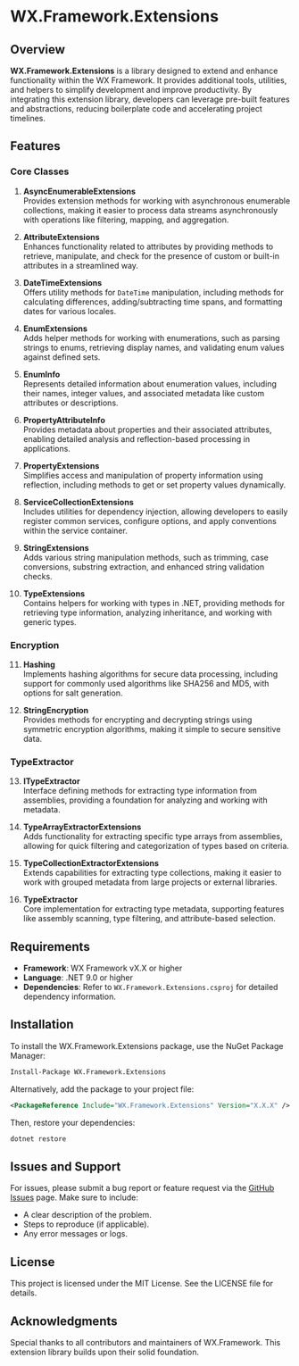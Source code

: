 # WX.Framework.Extensions

## Overview

**WX.Framework.Extensions** is a library designed to extend and enhance functionality within the WX Framework. It provides additional tools, utilities, and helpers to simplify development and improve productivity. By integrating this extension library, developers can leverage pre-built features and abstractions, reducing boilerplate code and accelerating project timelines.

## Features

### Core Classes

1. **AsyncEnumerableExtensions**  
   Provides extension methods for working with asynchronous enumerable collections, making it easier to process data streams asynchronously with operations like filtering, mapping, and aggregation.

2. **AttributeExtensions**  
   Enhances functionality related to attributes by providing methods to retrieve, manipulate, and check for the presence of custom or built-in attributes in a streamlined way.

3. **DateTimeExtensions**  
   Offers utility methods for `DateTime` manipulation, including methods for calculating differences, adding/subtracting time spans, and formatting dates for various locales.

4. **EnumExtensions**  
   Adds helper methods for working with enumerations, such as parsing strings to enums, retrieving display names, and validating enum values against defined sets.

5. **EnumInfo**  
   Represents detailed information about enumeration values, including their names, integer values, and associated metadata like custom attributes or descriptions.

6. **PropertyAttributeInfo**  
   Provides metadata about properties and their associated attributes, enabling detailed analysis and reflection-based processing in applications.

7. **PropertyExtensions**  
   Simplifies access and manipulation of property information using reflection, including methods to get or set property values dynamically.

8. **ServiceCollectionExtensions**  
   Includes utilities for dependency injection, allowing developers to easily register common services, configure options, and apply conventions within the service container.

9. **StringExtensions**  
   Adds various string manipulation methods, such as trimming, case conversions, substring extraction, and enhanced string validation checks.

10. **TypeExtensions**  
    Contains helpers for working with types in .NET, providing methods for retrieving type information, analyzing inheritance, and working with generic types.

### Encryption

11. **Hashing**  
    Implements hashing algorithms for secure data processing, including support for commonly used algorithms like SHA256 and MD5, with options for salt generation.

12. **StringEncryption**  
    Provides methods for encrypting and decrypting strings using symmetric encryption algorithms, making it simple to secure sensitive data.

### TypeExtractor

13. **ITypeExtractor**  
    Interface defining methods for extracting type information from assemblies, providing a foundation for analyzing and working with metadata.

14. **TypeArrayExtractorExtensions**  
    Adds functionality for extracting specific type arrays from assemblies, allowing for quick filtering and categorization of types based on criteria.

15. **TypeCollectionExtractorExtensions**  
    Extends capabilities for extracting type collections, making it easier to work with grouped metadata from large projects or external libraries.

16. **TypeExtractor**  
    Core implementation for extracting type metadata, supporting features like assembly scanning, type filtering, and attribute-based selection.

## Requirements

- **Framework**: WX Framework vX.X or higher
- **Language**: .NET 9.0 or higher
- **Dependencies**: Refer to `WX.Framework.Extensions.csproj` for detailed dependency information.

## Installation

To install the WX.Framework.Extensions package, use the NuGet Package Manager:

```bash
Install-Package WX.Framework.Extensions
```

Alternatively, add the package to your project file:

```xml
<PackageReference Include="WX.Framework.Extensions" Version="X.X.X" />
```

Then, restore your dependencies:

```bash
dotnet restore
```

## Issues and Support

For issues, please submit a bug report or feature request via the [GitHub Issues](https://github.com/YourRepo/WX.Framework.Extensions/issues) page. Make sure to include:

- A clear description of the problem.
- Steps to reproduce (if applicable).
- Any error messages or logs.

## License

This project is licensed under the MIT License. See the LICENSE file for details.

## Acknowledgments

Special thanks to all contributors and maintainers of WX.Framework. This extension library builds upon their solid foundation.
